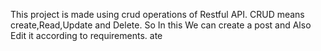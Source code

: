 This project is made using crud operations of Restful API. CRUD means create,Read,Update and Delete. So In this We can create a post and Also Edit  it according to requirements.
ate
